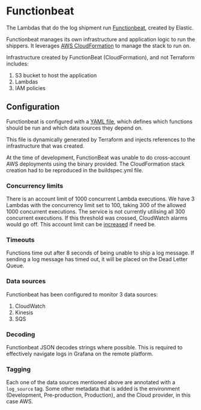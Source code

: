 # Functionbeat

The Lambdas that do the log shipment run [Functionbeat](https://www.elastic.co/beats/functionbeat), created by Elastic.

Functionbeat manages its own infrastructure and application logic to run the shippers. It leverages [AWS CloudFormation](https://aws.amazon.com/cloudformation/) to manage the stack to run on.

Infrastructure created by FunctionBeat (CloudFormation), and not Terraform includes:

1. S3 bucket to host the application
2. Lambdas
3. IAM policies  

## Configuration

Functionbeat is configured with a [YAML file](https://www.elastic.co/guide/en/beats/functionbeat/6.8/functionbeat-configuration.html), which defines which functions should be run and which data sources they depend on.

This file is dynamically generated by Terraform and injects references to the infrastructure that was created.

At the time of development, FunctionBeat was unable to do cross-account AWS deployments using the binary provided.
The CloudFormation stack creation had to be reproduced in the buildspec.yml file.

### Concurrency limits

There is an account limit of 1000 concurrent Lambda executions. We have 3 Lambdas with the concurrency limit set to 100, taking 300 of the allowed 1000 concurrent executions. The service is not currently utilising all 300 concurrent executions. If this threshold was crossed, CloudWatch alarms would go off. This account limit can be [increased](https://docs.aws.amazon.com/lambda/latest/dg/gettingstarted-limits.html) if need be.

### Timeouts

Functions time out after 8 seconds of being unable to ship a log message. If sending a log message has timed out, it will be placed on the Dead Letter Queue.

### Data sources

Functionbeat has been configured to monitor 3 data sources:

  1. CloudWatch
  2. Kinesis
  3. SQS

### Decoding

Functionbeat JSON decodes strings where possible. This is required to effectively navigate logs in Grafana on the remote platform.

### Tagging

Each one of the data sources mentioned above are annotated with a `log_source` tag.  Some other metadata that is added is the environment (Development, Pre-production, Production), and the Cloud provider, in this case AWS.
